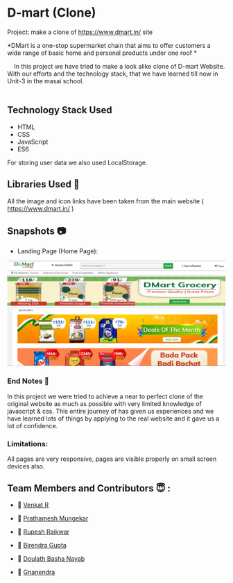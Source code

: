 # D-mart (Clone)
Project: make a clone of https://www.dmart.in/ site

*DMart is a one-stop supermarket chain that aims to offer customers a wide range of basic home and personal products under one roof  *

&nbsp;&nbsp;&nbsp;&#160;In this project we have tried to make a look alike clone of D-mart Website. With our efforts and the technology stack, that we have learned till now in Unit-3 in the masai school. <br><br>

## Technology Stack Used

- HTML
- CSS
- JavaScript
- ES6

For storing user data we also used LocalStorage.

## Libraries Used 🌟
All the image and icon links have been taken from the main website ( https://www.dmart.in/ )

## Snapshots 📷
- Landing Page (Home Page):
  
![Home Page](https://github.com/venkat0086/my-portfolio/blob/master/images/d-mart-pro.png)

### End Notes 📑
In this project we were tried to achieve a near to perfect clone of the original website as much as possible with very limited knowledge of javascript & css. This entire journey of has given us experiences and we have learned lots of things by applying to the real website and it gave us a lot of confidence.

### Limitations:
All pages are very responsive, pages are visible properly on small screen devices also.

## Team Members and Contributors 😇 :

- 👤 [Venkat R](https://github.com/venkat0086)
  
- 👤 [Prathamesh Mungekar](https://github.com/prathamsm7)
  
- 👤 [Rupesh Raikwar](https://github.com/RupeshRaikwar)
  
- 👤 [Birendra Gupta](https://github.com/birendra20)

- 👤 [Doulath Basha Nayab](https://github.com/doulath123)

- 👤 [Gnanendra](https://github.com/gnanendragithub)

